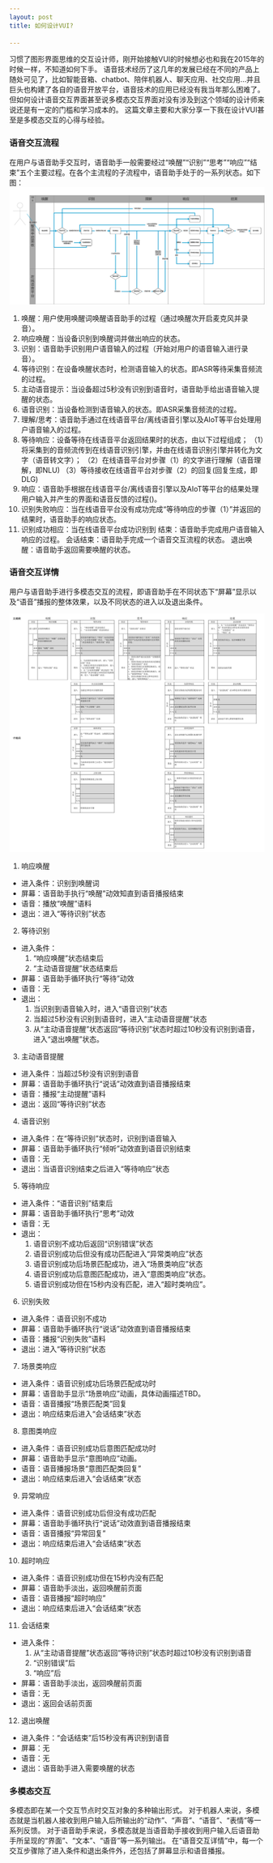 ```yaml
---
layout: post
title: 如何设计VUI?

---
```

习惯了图形界面思维的交互设计师，刚开始接触VUI的时候想必也和我在2015年的时候一样，不知道如何下手。
语音技术经历了这几年的发展已经在不同的产品上随处可见了，比如智能音箱、chatbot、陪伴机器人、聊天应用、社交应用…并且巨头也构建了各自的语音开放平台，语音技术的应用已经没有我当年那么困难了。
但如何设计语音交互界面甚至说多模态交互界面对没有涉及到这个领域的设计师来说还是有一定的门槛和学习成本的。
这篇文章主要和大家分享一下我在设计VUI甚至是多模态交互的心得与经验。

### 语音交互流程
在用户与语音助手交互时，语音助手一般需要经过“唤醒”“识别”“思考”“响应”“结束”五个主要过程。在各个主流程的子流程中，语音助手处于的一系列状态。如下图：
![在线语音交互流程](/assets/VUI/online_vui_process.png)
1. 唤醒：用户使用唤醒词唤醒语音助手的过程（通过唤醒次开启麦克风并录音）。
2. 响应唤醒：当设备识别到唤醒词并做出响应的状态。
3. 识别：语音助手识别用户语音输入的过程（开始对用户的语音输入进行录音）。
4. 等待识别：在设备唤醒状态时，检测语音输入的状态。即ASR等待采集音频流的过程。
5. 主动语音提示：当设备超过5秒没有识别到语音时，语音助手给出语音输入提醒的状态。
6. 语音识别：当设备检测到语音输入的状态。即ASR采集音频流的过程。
7. 理解/思考：语音助手通过在线语音平台/离线语音引擎以及AIoT等平台处理用户语音输入的过程。
8. 等待响应：设备等待在线语音平台返回结果时的状态，由以下过程组成；
    （1）将采集到的音频流传到在线语音识别引擎，并由在线语音识别引擎并转化为文字（语音转文字）；
    （2）在线语音平台对步骤（1）的文字进行理解（语音理解，即NLU)
    （3）等待接收在线语音平台对步骤（2）的回复(回复生成，即DLG)
9. 响应：语音助手根据在线语音平台/离线语音引擎以及AIoT等平台的结果处理用户输入并产生的界面和语音反馈的过程()。
10. 识别失败响应：当在线语音平台没有成功完成“等待响应的步骤（1）”并返回的结果时，语音助手的响应状态。
11. 识别成功相应：当在线语音平台成功识别到
    结束：语音助手完成用户语音输入响应的过程。
    会话结束：语音助手完成一个语音交互流程的状态。
    退出唤醒：语音助手返回需要唤醒的状态。

### 语音交互详情
用户与语音助手进行多模态交互的流程，即语音助手在不同状态下“屏幕”显示以及“语音”播报的整体效果，以及不同状态的进入以及退出条件。
 
![vui交互表格](/assets/VUI/VUI交互表格.jpg)
1. 响应唤醒 
- 进入条件：识别到唤醒词
- 屏幕：语音助手执行“唤醒”动效知直到语音播报结束
- 语音：播放“唤醒”语料
- 退出：进入“等待识别”状态

2. 等待识别 
- 进入条件：
    1. “响应唤醒”状态结束后 
    2. “主动语音提醒”状态结束后
- 屏幕：语音助手循环执行“等待”动效
- 语音：无
- 退出：
    1. 当识别到语音输入时，进入“语音识别”状态
    2. 当超过5秒没有识别到语音时，进入“主动语音提醒”状态
    3. 从“主动语音提醒”状态返回“等待识别”状态时超过10秒没有识别到语音，进入“退出唤醒”状态。
3. 主动语音提醒
- 进入条件：当超过5秒没有识别到语音
- 屏幕：语音助手循环执行“说话”动效直到语音播报结束
- 语音：播报“主动提醒”语料
- 退出：返回“等待识别”状态
4. 语音识别 
- 进入条件：在“等待识别”状态时，识别到语音输入
- 屏幕：语音助手循环执行“倾听”动效直到语音识别结束
- 语音：无
- 退出：当语音识别结束之后进入“等待响应”状态
5. 等待响应 
- 进入条件：“语音识别”结束后
- 屏幕：语音助手循环执行“思考”动效
- 语音：无
- 退出：
    1. 语音识别不成功后返回“识别错误”状态
    2. 语音识别成功后但没有成功匹配进入“异常类响应”状态
    3. 语音识别成功后场景匹配成功，进入“场景类响应”状态
    4. 语音识别成功后意图匹配成功，进入“意图类响应”状态。
    5. 语音识别成功但在15秒内没有匹配，进入“超时类响应”。
6. 识别失败 
- 进入条件：语音识别不成功
- 屏幕：语音助手循环执行“说话”动效直到语音播报结束
- 语音：播报“识别失败”语料
- 退出：进入“等待识别”状态
7. 场景类响应 
- 进入条件：语音识别成功后场景匹配成功时
- 屏幕：语音助手显示“场景响应”动画，具体动画描述TBD。
- 语音：语音播报“场景匹配类”回复
- 退出：响应结束后进入“会话结束”状态
8. 意图类响应 
- 进入条件：语音识别成功后意图匹配成功时
- 屏幕：语音助手显示“意图响应”动画。
- 语音：语音播报场景“意图匹配类回复”
- 退出：响应结束后进入“会话结束”状态
9. 异常响应 
- 进入条件：语音识别成功后但没有成功匹配
- 屏幕：语音助手循环执行“说话”动效直到语音播报结束
- 语音：语音播报“异常回复”
- 退出：响应结束后进入“会话结束”状态
10. 超时响应 
- 进入条件：语音识别成功但在15秒内没有匹配
- 屏幕：语音助手淡出，返回唤醒前页面
- 语音：语音播报“超时响应”
- 退出：响应结束后进入“会话结束”状态
11. 会话结束
- 进入条件：
    1. 从“主动语音提醒”状态返回“等待识别”状态时超过10秒没有识别到语音
    2. “识别错误”后
    3. “响应”后
- 屏幕：语音助手淡出，返回唤醒前页面
- 语音：无
- 退出：返回会话前页面
12. 退出唤醒
- 进入条件：“会话结束”后15秒没有再识别到语音
- 屏幕：无
- 语音：无
- 退出：语音助手进入需要唤醒的状态

### 多模态交互
多模态即在某一个交互节点时交互对象的多种输出形式。
对于机器人来说，多模态就是当机器人接收到用户输入后所输出的“动作”、“声音”、“语音”、“表情”等一系列反馈。
对于语音助手来说，多模态就是当语音助手接收到用户输入后语音助手所呈现的“界面”、“文本”、“语音”等一系列输出。
在“语音交互详情”中，每一个交互步骤除了进入条件和退出条件外，还包括了屏幕显示和语音播报。